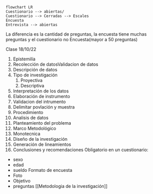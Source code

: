 ```mermaid
flowchart LR
Cuestionario --> abiertas/
Cuestionario --> Cerradas --> Escales
Encuesta 
Entrevista --> abiertas
```


La diferencia es la cantidad de preguntas, la encuesta tiene muchas preguntas y el cuestionario no
Encuesta(mayor a 50 preguntas)

Clase 18/10/22
1. Epistemilía
2. Recolección de datosValidacion de datos
3. Descripción de datos
4. Tipo de investigación
	1. Proyectiva
	2. Descriptiva
5. Interpretación de los datos
6. Elaboración de instrumento
7. Validacion del intrumento
8. Delimitar povlación y muestra
9. Procedimiento
10. Analisis de datos
11. Planteamiento del problema
12. Marco Metodológico
13. Monotecnica
14. Diseño de la investigación
15. Generación de lineamientos
16. Conclusiones y recomendaciones
Obligatorio en un cuestionario:
- sexo
- edad
- sueldo
Formato de encuesta
- Foto
- Objetivo
- preguntas
[[Metodologia de la investigación]]
